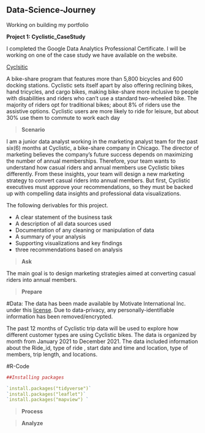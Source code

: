 ## Data-Science-Journey
Working on building my portfolio


**Project 1: Cyclistic_CaseStudy**

I completed the Google Data Analytics Professional Certificate. I will be working on one of the case study we have available on the website. 

[Cyclsitic](https://www.coursera.org/learn/google-data-analytics-capstone/supplement/7PGIT/case-study-1-how-does-a-bike-share-navigate-speedy-success)

A bike-share program that features more than 5,800 bicycles and 600 docking stations. Cyclistic sets itself apart by also offering reclining bikes, hand tricycles, and cargo bikes, making bike-share more inclusive to people with
disabilities and riders who can’t use a standard two-wheeled bike. The majority of riders opt for traditional bikes; about
8% of riders use the assistive options. Cyclistic users are more likely to ride for leisure, but about 30% use them to commute to work each day

> **Scenario**

I am a junior data analyst working in the marketing analyst team for the past six(6) months at Cyclistic, a bike-share company in Chicago. The director of marketing believes the company’s future success depends on maximizing the number of annual memberships. Therefore, your team wants to understand how casual riders and annual members use Cyclistic bikes differently. From these insights, your team will design a new marketing strategy to convert casual riders into annual members.
But first, Cyclistic executives must approve your recommendations, so they must be backed up with compelling data insights and professional data visualizations.

The following derivables for this project.

- A clear statement of the business task
- A description of all data sources used
- Documentation of any cleaning or manipulation of data
- A summary of your analysis
- Supporting visualizations and key findings
- three recommendations based on analysis

> **Ask**

The main goal is to design marketing strategies aimed at converting casual riders into annual members.


> **Prepare** 

#Data: 
The data has been made available by Motivate International Inc. under this [license](https://ride.divvybikes.com/data-license-agreement). 
 Due to data-privacy, any personally-identifiable information has been removed/encrypted.


The past 12 months of Cyclistic trip data will be used to explore how different customer types are
using Cyclistic bikes. The data is organized by month from January 2021 to December 2021. 
The data included information about the Ride_id, type of ride , start date and time and location,
type of members, trip length, and locations.

#R-Code

```R
##Installing packages

`install.packages("tidyverse")`
`install.packages("leaflet")`
`install.packages("mapview") `
```


> **Process**


> **Analyze**



